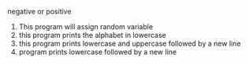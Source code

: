 negative or positive
1. This program will assign random variable
3. this program prints the alphabet in lowercase
3. this program prints lowercase and uppercase followed by a new line
4. program prints lowercase followed by a new line

